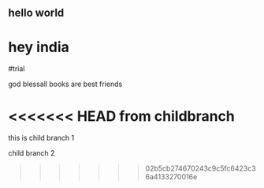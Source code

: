 ## hello world
# hey india

#trial

god blessall
books are best friends

<<<<<<< HEAD
from childbranch
=======
this is child branch 1

child branch 2

>>>>>>> 02b5cb274670243c9c5fc6423c36a4133270016e

